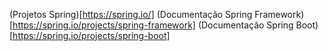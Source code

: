 (Projetos Spring)[https://spring.io/]
(Documentação Spring Framework)[https://spring.io/projects/spring-framework]
(Documentação Spring Boot)[https://spring.io/projects/spring-boot]